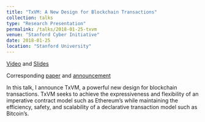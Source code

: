 ```yaml
---
title: "TxVM: A New Design for Blockchain Transactions"
collection: talks
type: "Research Presentation"
permalink: /talks/2018-01-25-txvm
venue: "Stanford Cyber Initiative"
date: 2018-01-25
location: "Stanford University"
---
```


[Video](https://youtu.be/qY_0MJDMBNY?t=38) and [Slides](https://speakerdeck.com/cathieyun/txvm-a-new-design-for-blockchain-transactions)

Corresponding [paper](https://cathieyun.github.io/publication/2018-03-22-txvm) and [announcement](https://blog.chain.com/introducing-txvm-the-transaction-virtual-machine-5e4c9ef1478f) 

In this talk, I announce TxVM, a powerful new design for blockchain transactions. TxVM seeks to achieve the expressiveness and flexibility of an imperative contract model such as Ethereum’s while maintaining the efficiency, safety, and scalability of a declarative transaction model such as Bitcoin’s. 
